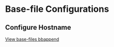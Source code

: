 # Base-file Configurations

## Configure Hostname

[View base-files bbappend](../yocto-meta-layers/meta-bare-metal-router/recipes-core/base-files/base-files_%.bbappend)
                        

